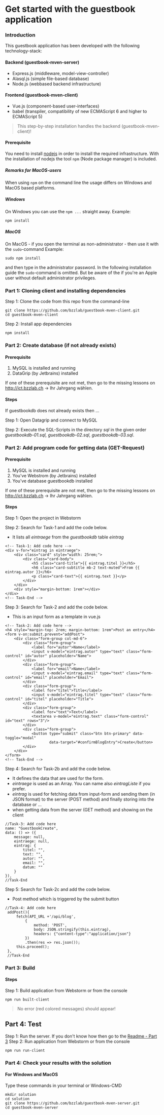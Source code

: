 # Get started with the guestbook application
### Introduction
This guestbook application has been developed with the following technology-stack:
#### Backend (guestbook-mven-server)
* Express.js (middleware, model-view-controller)
* Alasql.js (simple file-based database)
* Node.js (webbased backend infrastructure)

#### Frontend (guestbook-mven-client)
* Vue.js (component-based user-interfaces)
* babel (transpiler, compatibility of new ECMAScript 6 and higher to ECMAScript 5)

>This step-by-step installation handles the backend (guestbook-mven-client)!  

#### Prerequisite
You need to install [nodejs](https://nodejs.org/en/) in order to install the required infrastructure. With the installation of nodejs the tool `npm` (Node package manager) is included.

##### Remarks for MacOS-users
When using  `npm` on the command line the usage differs on Windows and MacOS based platforms.
##### Windows 
On Windows you can use the `npm ...` straight away. Example: 
```
npm install
```
##### MacOS
On MacOS - if you open the terminal as non-administrator - then use it with the `sudo`-command 
Example: 
```
sudo npm install
``` 
and then type  in the administrator password. 
In the following installation guide the `sudo`-command is omitted. But be aware of the if you're an Apple user without default administrator privileges.

### Part 1: Cloning client and installing dependencies
Step 1: Clone the code from this repo from the command-line
```
git clone https://github.com/bzzlab/guestbook-mven-client.git
cd guestbook-mven-client
```
Step 2: Install app dependencies
```
npm install
```

### Part 2: Create database (if not already exists)
#### Prerequisite
1. MySQL is installed and running
2. DataGrip (by Jetbrains) installed

If one of these prerequisite are not met, then go to the missing lessons on 
http://ict.bzzlab.ch -> Ihr Jahrgang wählen. 

#### Steps
If guestbookdb does not already exists then ...

Step 1: Open Datagrip and connect to MySQL

Step 2: Execute the SQL-Scripts in the directory *sql* in the given order 
*guestbookdb-01.sql, guestbookdb-02.sql, guestbookdb-03.sql*.


### Part 2: Add program code for getting data (GET-Request)
#### Prerequisite
1. MySQL is installed and running
2. You've Webstrom (by Jetbrains) installed
3. You've database guestbookdb installed

If one of these prerequisite are not met, then go to the missing lessons on 
http://ict.bzzlab.ch -> Ihr Jahrgang wählen. 

#### Steps
Step 1: Open the project in Webstorm

Step 2: Search for Task-1 and add the code below.
* It lists all *eintraege* from the *guestbookdb* table *eintrag*
```
<!-- Task-1: Add code here -->
<div v-for="eintrag in eintraege">
    <div class="card" style="width: 25rem;">
        <div class="card-body">
            <h5 class="card-title">{{ eintrag.titel }}</h5>
            <h6 class="card-subtitle mb-2 text-muted">From {{ eintrag.autor }}</h6>
            <p class="card-text">{{ eintrag.text }}</p>
        </div>
    </div>
    <div style="margin-bottom: 1rem"></div>
</div>
<!-- Task-End -->
```

Step 3: Search for Task-2 and add the code below. 
* This is an input form as a template in vue.js
```        
<!-- Task-2: Add code here -->
<h4 style="margin-top: 2rem; margin-bottom: 1rem">Post an entry</h4>
<form v-on:submit.prevent="addPost">
    <div class="form-group col-md-6">
        <div class="form-group">
            <label for="autor">Name</label>
            <input v-model="eintrag.autor" type="text" class="form-control" id="autor" placeholder="Name">
        </div>
        <div class="form-group">
            <label for="email">Name</label>
            <input v-model="eintrag.email" type="text" class="form-control" id="email" placeholder="Email">
        </div>
        <div class="form-group">
            <label for="titel">Title</label>
            <input v-model="eintrag.titel" type="text" class="form-control" id="titel" placeholder="Title">
        </div>
        <div class="form-group">
            <label for="text">Text</label>
            <textarea v-model="eintrag.text" class="form-control" id="text" rows="3"/>
        </div>
        <div class="form-group">
            <button type="submit" class="btn btn-primary" data-toggle="modal"
                    data-target="#confirmBlogEntry">Create</button>
        </div>
    </div>
</form>
<!-- Task-End -->
```

Step 4: Search for Task-2b and add the code below. 
* It defines the data that are used for the form. 
* *eintraege* is used as an Array. You can name also *eintragListe* if you prefer.
* *eintrag* is used for fetching data from input-form and sending them (in JSON format) 
to the server (POST method) and finally storing into the database or ... 
* when getting data from the server (GET method) and showing on the client

```        
//Task-3: Add code here
name: "GuestbookCreate",
data: () => ({
    message: null,
    eintraege: null,
    eintrag: {
        titel: "",
        text: "",
        autor: "",
        email: "",
        datum: ""
    }
}),
//Task-End
```

Step 5: Search for Task-2c and add the code below. 
* Post method which is triggered by the submit button
```        
//Task-4: Add code here
 addPost(){
     fetch(API_URL +'/api/blog',
         {
             method: 'POST',
             body: JSON.stringify(this.eintrag),
             headers: {"content-type":"application/json"}
         })
         .then(res => res.json());
     this.proceed();
 },
 //Task-End
```

### Part 3: Build
#### Steps
Step 1: Build application from Webstorm or from the console 
```
npm run built-client
```
>No error (red colored messages) should appear!

## Part 4: Test
Step 1: Run the server. If you don't know how then go to the [Readme - Part 3](https://github.com/bzzlab/guestbook-mven-server#part-3-build)
Step 2: Run application from Webstorm or from the console
```
npm run run-client
```


### Part 4: Check your results with the solution
#### For Windows and MacOS
Type these commands in your terminal or Windows-CMD

```
mkdir solution
cd solution
git clone https://github.com/bzzlab/guestbook-mven-server.git
cd guestbook-mven-server
```




